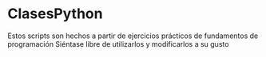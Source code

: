 # ClasesPython

Estos scripts son hechos a partir de ejercicios prácticos de fundamentos de programación
Siéntase libre de utilizarlos y modificarlos a su gusto
